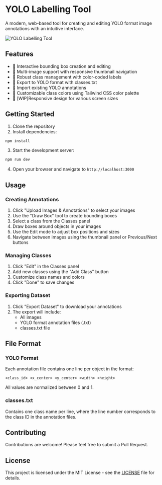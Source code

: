 # YOLO Labelling Tool

A modern, web-based tool for creating and editing YOLO format image annotations with an intuitive interface.

![YOLO Labelling Tool](preview.png)

## Features

- 🎨 Interactive bounding box creation and editing
- 📁 Multi-image support with responsive thumbnail navigation
- 🎯 Robust class management with color-coded labels
- 💾 Export to YOLO format with classes.txt
- 🔄 Import existing YOLO annotations
- 🎨 Customizable class colors using Tailwind CSS color palette
- 📱 [WIP]Responsive design for various screen sizes

## Getting Started

1. Clone the repository
2. Install dependencies:

```bash
npm install
```

3. Start the development server:

```bash
npm run dev
```

4. Open your browser and navigate to `http://localhost:3000`

## Usage

### Creating Annotations

1. Click "Upload Images & Annotations" to select your images
2. Use the "Draw Box" tool to create bounding boxes
3. Select a class from the Classes panel
4. Draw boxes around objects in your images
5. Use the Edit mode to adjust box positions and sizes
6. Navigate between images using the thumbnail panel or Previous/Next buttons

### Managing Classes

1. Click "Edit" in the Classes panel
2. Add new classes using the "Add Class" button
3. Customize class names and colors
4. Click "Done" to save changes

### Exporting Dataset

1. Click "Export Dataset" to download your annotations
2. The export will include:
   - All images
   - YOLO format annotation files (.txt)
   - classes.txt file

## File Format

### YOLO Format

Each annotation file contains one line per object in the format:

```
<class_id> <x_center> <y_center> <width> <height>
```

All values are normalized between 0 and 1.

### classes.txt

Contains one class name per line, where the line number corresponds to the class ID in the annotation files.

## Contributing

Contributions are welcome! Please feel free to submit a Pull Request.

## License

This project is licensed under the MIT License - see the [LICENSE](LICENSE) file for details.
